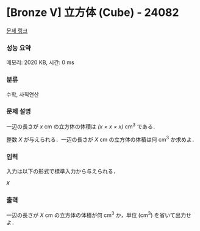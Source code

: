 # [Bronze V] 立方体 (Cube) - 24082 

[문제 링크](https://www.acmicpc.net/problem/24082) 

### 성능 요약

메모리: 2020 KB, 시간: 0 ms

### 분류

수학, 사칙연산

### 문제 설명

<p style="user-select: auto;">一辺の長さが <var style="user-select: auto;">x</var> cm の立方体の体積は <var style="user-select: auto;">(x × x × x)</var> cm<sup style="user-select: auto;">3</sup> である．</p>

<p style="user-select: auto;">整数 <var style="user-select: auto;">X</var> が与えられる．一辺の長さが <var style="user-select: auto;">X</var> cm の立方体の体積は何 cm<sup style="user-select: auto;">3</sup> か求めよ．</p>

### 입력 

 <p style="user-select: auto;">入力は以下の形式で標準入力から与えられる．</p>

<pre style="user-select: auto;"><var style="user-select: auto;">X</var></pre>

### 출력 

 <p style="user-select: auto;">一辺の長さが <var style="user-select: auto;">X</var> cm の立方体の体積が何 cm<sup style="user-select: auto;">3</sup> か，単位 (cm<sup style="user-select: auto;">3</sup>) を省いて出力せよ．</p>

